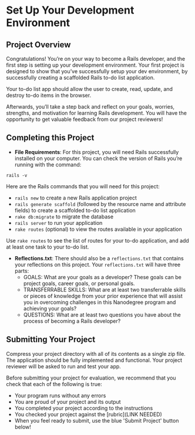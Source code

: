 # Set Up Your Development Environment

## Project Overview

Congratulations! You’re on your way to become a Rails developer, and the first step is setting up your development environment. Your first project is designed to show that you’ve successfully setup your dev environment, by successfully creating a scaffolded Rails to-do list application.

Your to-do list app should allow the user to create, read, update, and destroy to-do items in the browser.

Afterwards, you’ll take a step back and reflect on your goals, worries, strengths, and motivation for learning Rails development. You will have the opportunity to get valuable feedback from our project reviewers!

## Completing this Project

* **File Requirements**: For this project, you will need Rails successfully installed on your computer. You can check the version of Rails you’re running with the command:

```
rails -v
```

Here are the Rails commands that you will need for this project:
* `rails new` to create a new Rails application project
* `rails generate scaffold` (followed by the resource name and attribute fields) to create a scaffolded to-do list application
* `rake db:migrate` to migrate the database
* `rails server` to run your application
* `rake routes` (optional) to view the routes available in your application

Use `rake routes` to see the list of routes for your to-do application, and add at least one task to your to-do list.

* **Reflections.txt**: There should also be a `reflections.txt` that contains your reflections on this project. Your `reflections.txt` will have three parts:
  * GOALS: What are your goals as a developer? These goals can be project goals, career goals, or personal goals.
  * TRANSFERRABLE SKILLS: What are at least two transferrable skills or pieces of knowledge from your prior experience that will assist you in overcoming challenges in this Nanodegree program and achieving your goals?
  * QUESTIONS: What are at least two questions you have about the process of becoming a Rails developer?

## Submitting Your Project

Compress your project directory with all of its contents as a single zip file. The application should be fully implemented and functional. Your project reviewer will be asked to run and test your app.

Before submitting your project for evaluation, we recommend that you check that each of the following is true:

* Your program runs without any errors
* You are proud of your project and its output
* You completed your project according to the instructions
* You checked your project against the [rubric](LINK NEEDED)
* When you feel ready to submit, use the blue 'Submit Project' button below!






